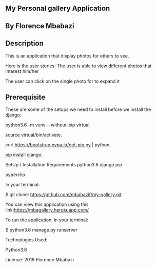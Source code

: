 ## My Personal gallery Application
## By Florence Mbabazi
## Description

This is an application that display photos for others to see. 

Here is the user stories:
The user is able to view different photos that interest him/her

The user can click on the single photo for to expand it




## Prerequisite
These are some of the setups we need to install before we install the django:

python3.6 -m venv --without-pip virtual.

source virtual/bin/activate.

curl https://bootstrap.pypa.io/get-pip.py | python.

pip install django.

SetUp / Installation Requirements
python3.6 django pip

pyperclip

In your terminal:

$ git clone: https://github.com/mbabazif/my-gallery.git

You can view this application using this link:https://mbagallery.herokuapp.com/ 

To run the application, in your terminal:

$ python3.6 manage.py runserver


Technologies Used:

Python3.6

License:
2019 Florence Mbabazi

